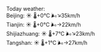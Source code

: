 Today weather:  
Beijing: ☀️   🌡️+0°C 🌬️↘35km/h  
Tianjin: ☀️   🌡️+0°C 🌬️→22km/h  
Shijiazhuang: ☀️   🌡️+7°C 🌬️↘23km/h  
Tangshan: ☀️   🌡️+1°C 🌬️→27km/h  
